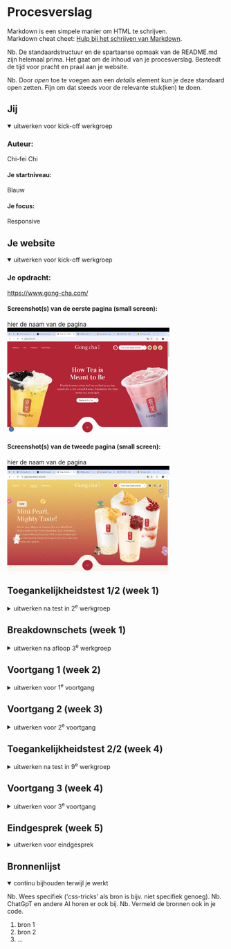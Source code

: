 # Procesverslag
Markdown is een simpele manier om HTML te schrijven.  
Markdown cheat cheet: [Hulp bij het schrijven van Markdown](https://github.com/adam-p/markdown-here/wiki/Markdown-Cheatsheet).

Nb. De standaardstructuur en de spartaanse opmaak van de README.md zijn helemaal prima. Het gaat om de inhoud van je procesverslag. Besteedt de tijd voor pracht en praal aan je website.

Nb. Door *open* toe te voegen aan een *details* element kun je deze standaard open zetten. Fijn om dat steeds voor de relevante stuk(ken) te doen.





## Jij

<details open>
  <summary>uitwerken voor kick-off werkgroep</summary>

  ### Auteur:
  Chi-fei Chi

  #### Je startniveau:
  Blauw

  #### Je focus:
  Responsive
 
</details>





## Je website

<details open>
  <summary>uitwerken voor kick-off werkgroep</summary>

  ### Je opdracht:
  https://www.gong-cha.com/

  #### Screenshot(s) van de eerste pagina (small screen): 
  hier de naam van de pagina  
  <img src="/readme-images/eerstepagina.jpeg" width="375px" alt="Home pagina van gong cha">

  #### Screenshot(s) van de tweede pagina (small screen):
  hier de naam van de pagina  
  <img src="/readme-images/tweedepagina.jpeg" width="375px" alt="Producten pagina van gong cha">
 
</details>



## Toegankelijkheidstest 1/2 (week 1)

<details>
  <summary>uitwerken na test in 2<sup>e</sup> werkgroep</summary>

  ### Bevindingen
  Lijst met je bevindingen die in de test naar voren kwamen:
  - De screenreader leest tekst voor die niet op de pagina zichtbaar is.
  <img src="/readme-images/verstopte-tekst.jpeg" width="375px" alt="De tekst die je nergens op de pagina ziet.">

  - Ik vond het goed dat er een introductie wordt gegeven wanneer je de website bezoekt met een screenreader. <img src="/readme-images/introductiesite.jpeg" width="375px" alt="Je hoort een introductie van op welk pagina je bevindt via de screenreader.">

  - Er wordt geen geldige HTML gebruikt.
  <img src="/readme-images/geldigehtml.jpeg" width="375px" alt="De HTML-checker toont veel errors.">

  - Niet alle afbeeldingen hebben een beschrijvende alt-tekst en voor decoratieve afbeeldingen wordt geen leeg alt-attribuut toegepast.
  <img src="/readme-images/alt.jpeg" width="375px" alt="De afbeelding heeft als alt-tekst “Tea 02 1.png”, wat niet beschrijvend is en ook niet leeg is.">

  - Er wordt geen h1 gebruikt.
  <img src="/readme-images/geenh1.jpeg" width="375px" alt="De hoofdkop is een span in plaats van een h1.">

  - De contrastverhouding van de website is voldoende.
  <img src="/readme-images/contrast.jpeg" width="375px" alt="De contrastverhouding is 6,23, wat voldoet aan de WCAG-richtlijnen">

  - Er is rekening gehouden met kleurenblindheid; de meeste inhoud blijft goed leesbaar.
  <img src="/readme-images/kleurenblind.jpeg" width="375px" alt="Zo ziet de website eruit voor kleurenblinde gebruikers.">

  - Er worden div-elementen gebruikt om lijsten te structureren in plaats van ul,ol,dl.

  - Ze gebruiken button-elementen, maar niet voor alle knoppen.

  - De website heeft een unieke titel voor elke pagina.

  - Het attribuut lang wordt toegepast in de website.

  - Op deze website wordt een h3-element eerder gebruikt dan een h2-element, wat de hiërarchie van koppen doorbreekt.

  - De website past zich niet aan de dark/light modus.

  - Zelfs wanneer de optie “beweging verminderen” is ingeschakeld en geanimeerde afbeeldingen zijn uitgeschakeld, wordt er nog steeds een animatie afgespeeld bij hover over de bubble tea afbeelding.

  - Ze gebruiken eenvoudige taal om het voor iedereen gemakkelijk leesbaar te maken.

  - Je zou niet alle content kunnen zien als je met Tab op de website navigeert.

  - Je zou op de website kunnen inzoomen.

  - Ze gebruiken het a-element voor links.

</details>



## Breakdownschets (week 1)

<details>
  <summary>uitwerken na afloop 3<sup>e</sup> werkgroep</summary>

  ### de hele pagina: 
  <img src="/readme-images/breakdown.jpg" width="375px" alt="Afbeelding van de breakdown-schets die ik heb gemaakt.">

  ### dynamisch deel (bijv menu): 
  <img src="/readme-images/animatie.jpg" width="375px" alt="Breakdown van een dynamisch deel.">

  ### wellicht nog een dynamisch deel (bijv filter): 
  <img src="/readme-images/hover.jpg" width="375px" alt="breakdown van nog een dynamisch deel">

</details>





## Voortgang 1 (week 2)

<details>
  <summary>uitwerken voor 1<sup>e</sup> voortgang</summary>

  ### Stand van zaken
  Het opzetten van het document en het maken van de header ging goed. Alleen wist ik niet waarom de inspector in Google Chrome mijn achtergrondafbeelding niet als een afbeelding herkende. Daarom vroeg ik het aan de docent. Het probleem bleek te liggen aan het feit dat ik geen directe verbinding had gemaakt in mijn CSS. Ik had 
  /images/eersteachtergrond.png gebruikt, maar Google kon dit niet lezen; je moest het verbinden als ../images/eersteachtergrond.png. 
  
  Daarna had ik nog drie vragen, tenzij ik aan mijn website ging werken:
  1. Hoe kan ik margin-top: -1em; op een semantisch correcte manier toepassen?
  2. Hoe kan ik een knop in een knop plaatsen? <img src="/readme-images/buttoninbutton.jpeg" width="375px" alt="In deze afbeelding zie je een knop in een knop">
  3. Wat is de beste manier om de overgang naar een witte pagina te maken? <img src="/readme-images/wittepagina.jpeg" width="375px" alt="In deze afbeelding zie je een overgang van een achtergrond met kleur naar een witte pagina">


  ### Agenda voor meeting
  samen met je groepje opstellen

  | student 1      | student 2          | student 3    | student 4        |
  | ---            | ---                | ---          | ---              |
  | dit bespreken  | en dit             | en ik dit    | en dan ik dat    |
  | en dat ook nog | dit als er tijd is | nog een punt | dit wil ik zeker |
  | ...            | ...                | ...          | ...              |


  ### Verslag van meeting
  hier na afloop snel de uitkomsten van de meeting vastleggen

  - punt 1
  - punt 2
  - nog een punt
  - ...

</details>





## Voortgang 2 (week 3)

<details>
  <summary>uitwerken voor 2<sup>e</sup> voortgang</summary>

  ### Stand van zaken
  hier dit ging goed & dit was lastig (neem ook screenshots op van delen van je website en code)


  ### Agenda voor meeting
  samen met je groepje opstellen

  | student 1      | student 2          | student 3    | student 4        |
  | ---            | ---                | ---          | ---              |
  | dit bespreken  | en dit             | en ik dit    | en dan ik dat    |
  | en dat ook nog | dit als er tijd is | nog een punt | dit wil ik zeker |
  | ...            | ...                | ...          | ...              |


  ### Verslag van meeting
  hier na afloop snel de uitkomsten van de meeting vastleggen

  - punt 1
  - punt 2
  - nog een punt
- ...

</details>





## Toegankelijkheidstest 2/2 (week 4)

<details>
  <summary>uitwerken na test in 9<sup>e</sup> werkgroep</summary>

  ### Bevindingen
  Lijst met je bevindingen die in de test naar voren kwamen (geef ook aan wat er verbeterd is):

</details>





## Voortgang 3 (week 4)

<details>
  <summary>uitwerken voor 3<sup>e</sup> voortgang</summary>

  ### Stand van zaken
  hier dit ging goed & dit was lastig (neem ook screenshots op van delen van je website en code)


  ### Agenda voor meeting
  samen met je groepje opstellen

  | student 1      | student 2          | student 3    | student 4        |
  | ---            | ---                | ---          | ---              |
  | dit bespreken  | en dit             | en ik dit    | en dan ik dat    |
  | en dat ook nog | dit als er tijd is | nog een punt | dit wil ik zeker |
  | ...            | ...                | ...          | ...              |


  ### Verslag van meeting
  hier na afloop snel de uitkomsten van de meeting vastleggen

  - punt 1
  - punt 2
  - nog een punt
  - ...

</details>





## Eindgesprek (week 5)

<details>
  <summary>uitwerken voor eindgesprek</summary>

  ### Je uitkomst - karakteristiek screenshots:
  <img src="readme-images/dummy-plaatje.jpg" width="375px" alt="uitomst opdracht 1">


  ### Dit ging goed/Heb ik geleerd: 
  Korte omschrijving met plaatjes

  <img src="readme-images/dummy-plaatje.jpg" width="375px" alt="top">


  ### Dit was lastig/Is niet gelukt:
  Korte omschrijving met plaatjes

  <img src="readme-images/dummy-plaatje.jpg" width="375px" alt="bummer">
</details>





## Bronnenlijst

<details open>
  <summary>continu bijhouden terwijl je werkt</summary>

  Nb. Wees specifiek ('css-tricks' als bron is bijv. niet specifiek genoeg). 
  Nb. ChatGpT en andere AI horen er ook bij.
  Nb. Vermeld de bronnen ook in je code.

  1. bron 1
  2. bron 2
  3. ...

</details>
